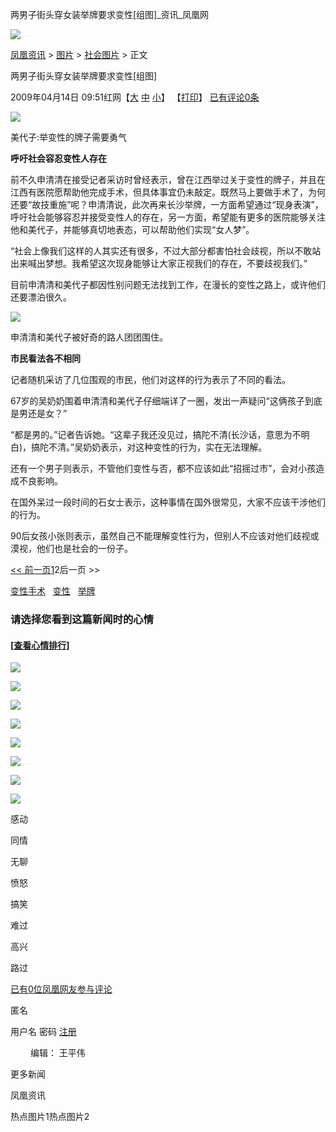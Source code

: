 两男子街头穿女装举牌要求变性\[组图\]\_资讯\_凤凰网

[![](http://img.ifeng.com/tres/pub_res/image/singlepage_v3/logo_news.gif)](http://news.ifeng.com)

[凤凰资讯](http://news.ifeng.com/) > [图片](http://news.ifeng.com/photo/) > [社会图片](http://news.ifeng.com/photo/society/) > 正文

两男子街头穿女装举牌要求变性\[组图\]

2009年04月14日 09:51红网【[大](javascript:zoomDoc\(16\);) [中](javascript:zoomDoc\(14\);) [小](javascript:zoomDoc\(12\);)】 【[打印](#)】 [已有评论0条](javascript:void\(0\);)

![](http://img.ifeng.com/hres/200904/14/09/0b517589ef574ae2a53a8be0d89cc4a7.jpg)

美代子:举变性的牌子需要勇气

**呼吁社会容忍变性人存在**

前不久申清清在接受记者采访时曾经表示，曾在江西举过关于变性的牌子，并且在江西有医院愿帮助他完成手术，但具体事宜仍未敲定。既然马上要做手术了，为何还要“故技重施”呢？申清清说，此次再来长沙举牌，一方面希望通过“现身表演”，呼吁社会能够容忍并接受变性人的存在，另一方面，希望能有更多的医院能够关注他和美代子，并能够真切地表态，可以帮助他们实现“女人梦”。

“社会上像我们这样的人其实还有很多，不过大部分都害怕社会歧视，所以不敢站出来喊出梦想。我希望这次现身能够让大家正视我们的存在，不要歧视我们。”

目前申清清和美代子都因性别问题无法找到工作，在漫长的变性之路上，或许他们还要漂泊很久。

![](http://img.ifeng.com/hres/200904/14/09/9e1f2b851bd8624861c2539f69a28deb.jpg)

申清清和美代子被好奇的路人团团围住。

**市民看法各不相同**

记者随机采访了几位围观的市民，他们对这样的行为表示了不同的看法。

67岁的吴奶奶围着申清清和美代子仔细端详了一圈，发出一声疑问“这俩孩子到底是男还是女？”

“都是男的。”记者告诉她。“这辈子我还没见过，搞陀不清(长沙话，意思为不明白)，搞陀不清。”吴奶奶表示，对这种变性的行为，实在无法理解。

还有一个男子则表示，不管他们变性与否，都不应该如此“招摇过市”，会对小孩造成不良影响。

在国外呆过一段时间的石女士表示，这种事情在国外很常见，大家不应该干涉他们的行为。

90后女孩小张则表示，虽然自己不能理解变性行为，但别人不应该对他们歧视或漠视，他们也是社会的一份子。

[<< 前一页](0414_1400_1106299.shtml "前一页")[1](0414_1400_1106299.shtml "转到第1页")2后一页 >>

[变性手术](#)   [变性](#)   [举牌](#)  

### 请选择您看到这篇新闻时的心情

#### \[[查看心情排行](http://cmt.ifeng.com/leaveword/mood/mood_rank.jsp)\]

![](http://img.ifeng.com/tres/appres/images/mood/motion_01.gif)

![](http://img.ifeng.com/tres/appres/images/mood/motion_02.gif)

![](http://img.ifeng.com/tres/appres/images/mood/motion_03.gif)

![](http://img.ifeng.com/tres/appres/images/mood/motion_04.gif)

![](http://img.ifeng.com/tres/appres/images/mood/motion_05.gif)

![](http://img.ifeng.com/tres/appres/images/mood/motion_06.gif)

![](http://img.ifeng.com/tres/appres/images/mood/motion_07.gif)

![](http://img.ifeng.com/tres/appres/images/mood/motion_08.gif)

感动

同情

无聊

愤怒

搞笑

难过

高兴

路过

[已有0位凤凰网友参与评论](javascript:void\(0\);)   

匿名

用户名 密码 [注册](http://uc.ifeng.com/up/registerStep1.html)

　　 编辑： 王平伟

更多新闻

凤凰资讯

热点图片1热点图片2